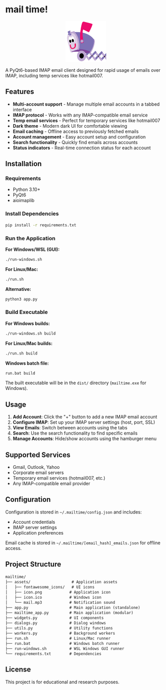 # mail time!

<div align="center">
  <img src="assets/icon.png" alt="mail time!" width="128" height="128">
</div>

A PyQt6-based IMAP email client designed for rapid usage of emails over IMAP, including temp services like hotmail007.

## Features

- **Multi-account support** - Manage multiple email accounts in a tabbed interface
- **IMAP protocol** - Works with any IMAP-compatible email service
- **Temp email services** - Perfect for temporary services like hotmail007
- **Dark theme** - Modern dark UI for comfortable viewing
- **Email caching** - Offline access to previously fetched emails
- **Account management** - Easy account setup and configuration
- **Search functionality** - Quickly find emails across accounts
- **Status indicators** - Real-time connection status for each account

## Installation

### Requirements

- Python 3.10+
- PyQt6
- aioimaplib

### Install Dependencies

```bash
pip install -r requirements.txt
```

### Run the Application

**For Windows/WSL (GUI):**
```bash
./run-windows.sh
```

**For Linux/Mac:**
```bash
./run.sh
```

**Alternative:**
```bash
python3 app.py
```

### Build Executable

**For Windows builds:**
```bash
./run-windows.sh build
```

**For Linux/Mac builds:**
```bash
./run.sh build
```

**Windows batch file:**
```cmd
run.bat build
```

The built executable will be in the `dist/` directory (`mailtime.exe` for Windows).

## Usage

1. **Add Account**: Click the "+" button to add a new IMAP email account
2. **Configure IMAP**: Set up your IMAP server settings (host, port, SSL)
3. **View Emails**: Switch between accounts using the tabs
4. **Search**: Use the search functionality to find specific emails
5. **Manage Accounts**: Hide/show accounts using the hamburger menu

## Supported Services

- Gmail, Outlook, Yahoo
- Corporate email servers
- Temporary email services (hotmail007, etc.)
- Any IMAP-compatible email provider

## Configuration

Configuration is stored in `~/.mailtime/config.json` and includes:
- Account credentials
- IMAP server settings
- Application preferences

Email cache is stored in `~/.mailtime/[email_hash]_emails.json` for offline access.

## Project Structure

```
mailtime/
├── assets/                  # Application assets
│   ├── fontawesome_icons/   # UI icons
│   ├── icon.png            # Application icon
│   ├── icon.ico            # Windows icon
│   └── mail.mp3            # Notification sound
├── app.py                  # Main application (standalone)
├── mailtime_app.py         # Main application (modular)
├── widgets.py              # UI components
├── dialogs.py              # Dialog windows
├── utils.py                # Utility functions
├── workers.py              # Background workers
├── run.sh                  # Linux/Mac runner
├── run.bat                 # Windows batch runner
├── run-windows.sh          # WSL Windows GUI runner
└── requirements.txt        # Dependencies
```

## License

This project is for educational and research purposes.